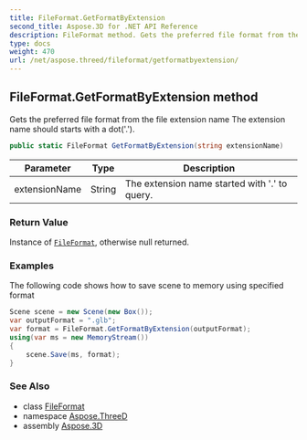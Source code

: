 ```yaml
---
title: FileFormat.GetFormatByExtension
second_title: Aspose.3D for .NET API Reference
description: FileFormat method. Gets the preferred file format from the file extension name The extension name should starts with a dot
type: docs
weight: 470
url: /net/aspose.threed/fileformat/getformatbyextension/
---
```

## FileFormat.GetFormatByExtension method

Gets the preferred file format from the file extension name The extension name should starts with a dot('.').

```csharp
public static FileFormat GetFormatByExtension(string extensionName)
```

| Parameter | Type | Description |
| --- | --- | --- |
| extensionName | String | The extension name started with '.' to query. |

### Return Value

Instance of [`FileFormat`](../), otherwise null returned.

### Examples

The following code shows how to save scene to memory using specified format

```csharp
Scene scene = new Scene(new Box());
var outputFormat = ".glb";
var format = FileFormat.GetFormatByExtension(outputFormat);
using(var ms = new MemoryStream())
{
    scene.Save(ms, format);
}
```

### See Also

* class [FileFormat](../)
* namespace [Aspose.ThreeD](../../../aspose.threed/)
* assembly [Aspose.3D](../../../)


